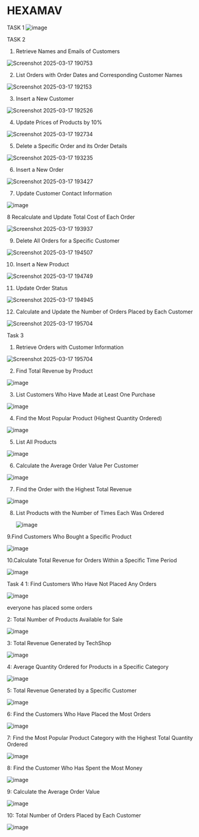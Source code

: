 # HEXAMAV
TASK 1
![image](https://github.com/user-attachments/assets/2df7508f-cd83-4e99-9a78-13ef42948f53)


TASK 2

1. Retrieve Names and Emails of Customers



![Screenshot 2025-03-17 190753](https://github.com/user-attachments/assets/e49234b1-4a9b-46ba-b09b-bde7de75889a)


2. List Orders with Order Dates and Corresponding Customer Names


![Screenshot 2025-03-17 192153](https://github.com/user-attachments/assets/ae2af089-4dfd-4a6b-906a-2cbdb57457fb)


3. Insert a New Customer

![Screenshot 2025-03-17 192526](https://github.com/user-attachments/assets/069add5b-fff3-4d26-b2f6-eb376fc0c7ff)



4. Update Prices of Products by 10%



![Screenshot 2025-03-17 192734](https://github.com/user-attachments/assets/739f7671-3dd2-4776-a58f-0ea4a73f09ed)



5. Delete a Specific Order and its Order Details



![Screenshot 2025-03-17 193235](https://github.com/user-attachments/assets/fa0fa311-ec3b-4892-86d0-5eb2c0dff7ed)


6. Insert a New Order



 ![Screenshot 2025-03-17 193427](https://github.com/user-attachments/assets/f90bdb20-2959-4619-827c-ffae7f028a62)



 7. Update Customer Contact Information

  ![image](https://github.com/user-attachments/assets/20024dd9-0afe-4245-85ef-4bc42cf3f78a)


 8 Recalculate and Update Total Cost of Each Order


 
![Screenshot 2025-03-17 193937](https://github.com/user-attachments/assets/6e4a08ed-2ef4-4e93-8bea-fc0b3a448066)



 9. Delete All Orders for a Specific Customer



![Screenshot 2025-03-17 194507](https://github.com/user-attachments/assets/9439a2be-2244-4446-83be-bf6a2c46a892)

 10. Insert a New Product


![Screenshot 2025-03-17 194749](https://github.com/user-attachments/assets/d2c12aa3-4b76-4393-aa13-f6eb67b09275)



11. Update Order Status 


![Screenshot 2025-03-17 194945](https://github.com/user-attachments/assets/99925c9f-666c-424c-ac60-a5a8e2ea5c63)



 12.  Calculate and Update the Number of Orders Placed by Each Customer


![Screenshot 2025-03-17 195704](https://github.com/user-attachments/assets/80e32484-ac44-4003-ab09-679658ec3e9b)


Task 3


1. Retrieve Orders with Customer Information


![Screenshot 2025-03-17 195704](https://github.com/user-attachments/assets/c2c605ff-b378-46bc-903c-74447c1c7e08)

2. Find Total Revenue by Product


![image](https://github.com/user-attachments/assets/33d4276e-c782-4402-a9f2-fee488ab6789)


3. List Customers Who Have Made at Least One Purchase

![image](https://github.com/user-attachments/assets/cab491b9-d946-4114-bd4a-9e0b615287bb)


4. Find the Most Popular Product (Highest Quantity Ordered)


![image](https://github.com/user-attachments/assets/8f872fdc-9e95-48d4-aec9-268ad721d2ba)



5. List All Products



![image](https://github.com/user-attachments/assets/9e209884-b85d-4f04-a191-e57dfa1b8a17)



6. Calculate the Average Order Value Per Customer


![image](https://github.com/user-attachments/assets/d72c86bc-ced4-48ed-b303-714b21775671)


7. Find the Order with the Highest Total Revenue

![image](https://github.com/user-attachments/assets/7527308f-e9da-4cc6-b076-9ead92d1d3f6)


8. List Products with the Number of Times Each Was Ordered
   

   ![image](https://github.com/user-attachments/assets/732b2ba9-fb2a-46cf-9fdd-dc840dca52dc)


9.Find Customers Who Bought a Specific Product

![image](https://github.com/user-attachments/assets/fd9cea76-663e-45b1-a8e4-adc5d671f570)



10.Calculate Total Revenue for Orders Within a Specific Time Period

![image](https://github.com/user-attachments/assets/f64477ea-aaae-4768-a5f9-fd13a8de0ad6)


Task 4
1: Find Customers Who Have Not Placed Any Orders

![image](https://github.com/user-attachments/assets/c2af21d4-c36e-4dd7-a9e4-7c54c09f7f5f)

everyone has placed some orders


2: Total Number of Products Available for Sale

![image](https://github.com/user-attachments/assets/146c226e-3b9d-47bd-ad47-c51dfa45d630)


3: Total Revenue Generated by TechShop

![image](https://github.com/user-attachments/assets/90c97b19-e585-40fc-84ab-f5cd453b656d)

4: Average Quantity Ordered for Products in a Specific Category

![image](https://github.com/user-attachments/assets/64d40751-55f5-44e1-8822-75264488d427)


5: Total Revenue Generated by a Specific Customer


![image](https://github.com/user-attachments/assets/d2881c33-70c5-4d88-accf-4b659771836c)



6: Find the Customers Who Have Placed the Most Orders

![image](https://github.com/user-attachments/assets/3acb8874-20d5-433e-9f7d-94b563541e0b)


7: Find the Most Popular Product Category with the Highest Total Quantity Ordered

![image](https://github.com/user-attachments/assets/3cc7228f-1363-400a-a3e9-5cb397b306a7)


8: Find the Customer Who Has Spent the Most Money

![image](https://github.com/user-attachments/assets/fad10450-a124-41c5-b4b6-273d45a720eb)



9: Calculate the Average Order Value 


![image](https://github.com/user-attachments/assets/06c01c71-598e-4eb8-a055-00df9ac9b3ec)


10: Total Number of Orders Placed by Each Customer

![image](https://github.com/user-attachments/assets/5314aa0d-b47d-4d27-8b12-af954a7eeb43)
